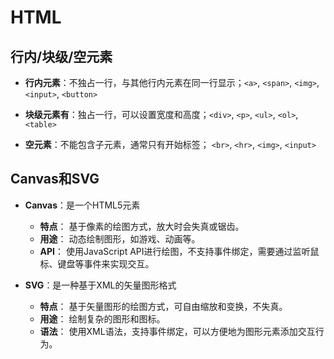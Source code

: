 # HTML

## 行内/块级/空元素

- **行内元素**：不独占一行，与其他行内元素在同一行显示；`<a>`, `<span>`, `<img>`, `<input>`, `<button>`

- **块级元素有**：独占一行，可以设置宽度和高度；`<div>`, `<p>`, `<ul>`, `<ol>`, `<table>`

- **空元素**：不能包含子元素，通常只有开始标签； `<br>`, `<hr>`, `<img>`, `<input>`

## Canvas和SVG

- **Canvas**：是一个HTML5元素
  - **特点**： 基于像素的绘图方式，放大时会失真或锯齿。
  - **用途**： 动态绘制图形，如游戏、动画等。
  - **API**： 使用JavaScript API进行绘图，不支持事件绑定，需要通过监听鼠标、键盘等事件来实现交互。

- **SVG**：是一种基于XML的矢量图形格式
  - **特点**： 基于矢量图形的绘图方式，可自由缩放和变换，不失真。
  - **用途**： 绘制复杂的图形和图标。
  - **语法**： 使用XML语法，支持事件绑定，可以方便地为图形元素添加交互行为。
